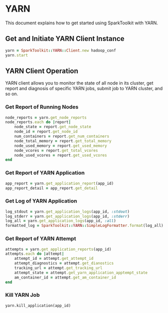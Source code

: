 # YARN

This document explains how to get started using SparkToolkit with YARN.


## Get and Initiate YARN Client Instance

```ruby
yarn = SparkToolkit::YARN::Client.new hadoop_conf
yarn.start
```
## YARN Client Operation

YARN client allows you to monitor the state of all node in its cluster, get report and diagnosis of specific YARN jobs, submit job to YARN cluster, and so on.

### Get Report of Running Nodes

```ruby
node_reports = yarn.get_node_reports
node_reports.each do |report|
	node_state = report.get_node_state
	node_id = report.get_node_id
	num_containers = report.get_num_containers
	node_total_memory = report.get_total_memory
	node_used_memory = report.get_used_memory
	node_vcores = report.get_total_vcores
	node_used_vcores = report.get_used_vcores
end
```

### Get Report of YARN Application

```ruby
app_report = yarn.get_application_report(app_id)
app_report_detail = app_report.get_detail
```

### Get Log of YARN Application

```ruby
log_stdout = yarn.get_application_logs(app_id, :stdout)
log_stderr = yarn.get_application_logs(app_id, :stderr)
log_all = yarn.get_application_logs(app_id, :all)
formatted_log = SparkToolkit::YARN::SimpleLogFormatter.format(log_all)
```

### Get Report of YARN Attempt

```ruby
attempts = yarn.get_application_reports(app_id)
attempts.each do |attempt|
	attempt_id = attempt.get_attempt_id
	attempt_diagnostics = attempt.get_dianostics
	tracking_url = attempt.get_tracking_url
	attempt_state = attempt.get_yarn_application_apptempt_state
	am_container_id = attempt.get_am_container_id
end
```

### Kill YARN Job

	yarn.kill_application(app_id)
